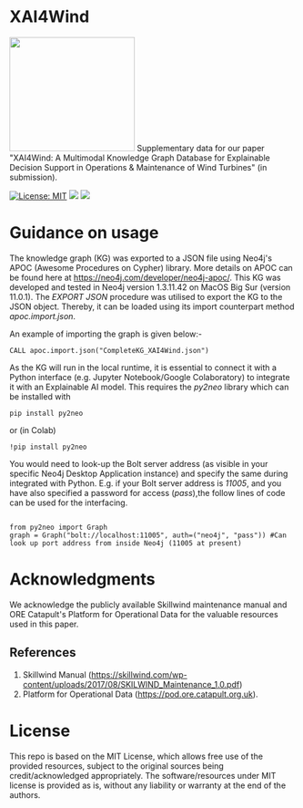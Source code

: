 # XAI4Wind 
<img src="https://user-images.githubusercontent.com/18656061/84653131-7b479f00-af2a-11ea-9c52-e8505f48d7b2.png" width="220" height="200">
Supplementary data for our paper "XAI4Wind: A Multimodal Knowledge Graph Database for Explainable Decision Support in Operations & Maintenance of Wind Turbines" (in submission).

[![License: MIT](https://img.shields.io/badge/License-MIT-yellow.svg)](https://opensource.org/licenses/MIT) 
![](https://img.shields.io/static/v1?label=Neo4j&message=Cypher&color=Red)
![](https://img.shields.io/static/v1?label=Programming&message=Python&color=Green)

# Guidance on usage
The knowledge graph (KG) was exported to a JSON file using Neo4j's APOC (Awesome Procedures on Cypher) library. More details on APOC can be found here at https://neo4j.com/developer/neo4j-apoc/. This KG was developed and tested in Neo4j version 1.3.11.42 on MacOS Big Sur (version 11.0.1).
The _EXPORT JSON_ procedure was utilised to export the KG to the JSON object. Thereby, it can be loaded using its import counterpart method _apoc.import.json_.

An example of importing the graph is given below:-
```
CALL apoc.import.json("CompleteKG_XAI4Wind.json")
```
As the KG will run in the local runtime, it is essential to connect it with a Python interface (e.g. Jupyter Notebook/Google Colaboratory) to integrate it with an Explainable AI model. This requires the _py2neo_ library which can be installed with 
```
pip install py2neo
```
or (in Colab)
```
!pip install py2neo
```
You would need to look-up the Bolt server address (as visible in your specific Neo4j Desktop Application instance) and specify the same during integrated with Python. E.g. if your Bolt server address is _11005_, and you have also specified a password for access (_pass_),the follow lines of code can be used for the interfacing.
```

from py2neo import Graph
graph = Graph("bolt://localhost:11005", auth=("neo4j", "pass")) #Can look up port address from inside Neo4j (11005 at present)
```

# Acknowledgments
We acknowledge the publicly available Skillwind maintenance manual and ORE Catapult's Platform for Operational Data for the valuable resources used in this paper.


## References
1. Skillwind Manual (https://skillwind.com/wp-content/uploads/2017/08/SKILWIND_Maintenance_1.0.pdf) 
2. Platform for Operational Data (https://pod.ore.catapult.org.uk). 

# License

This repo is based on the MIT License, which allows free use of the provided resources, subject to the original sources being credit/acknowledged appropriately. The software/resources under MIT license is provided as is, without any liability or warranty at the end of the authors.
